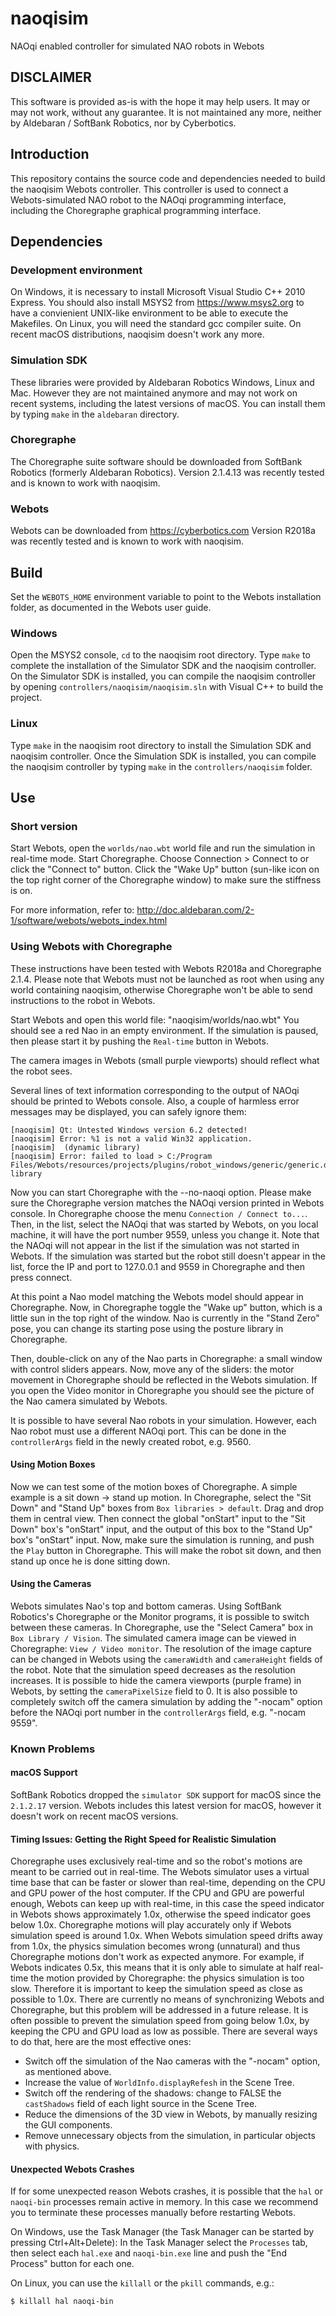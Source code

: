 # naoqisim
NAOqi enabled controller for simulated NAO robots in Webots

## DISCLAIMER

This software is provided as-is with the hope it may help users. It may or may not work, without any guarantee. It is not maintained any more, neither by Aldebaran / SoftBank Robotics, nor by Cyberbotics.

## Introduction

This repository contains the source code and dependencies needed to build the naoqisim Webots controller. This controller is used to connect a Webots-simulated NAO robot to the NAOqi programming interface, including the Choregraphe graphical programming interface.

## Dependencies

### Development environment
On Windows, it is necessary to install Microsoft Visual Studio C++ 2010 Express. You should also install MSYS2 from https://www.msys2.org to have a convienient UNIX-like environment to be able to execute the Makefiles.
On Linux, you will need the standard gcc compiler suite.
On recent macOS distributions, naoqisim doesn't work any more.

### Simulation SDK
These libraries were provided by Aldebaran Robotics Windows, Linux and Mac. However they are not maintained anymore and may not work on recent systems, including the latest versions of macOS. You can install them by typing `make` in the `aldebaran` directory.

### Choregraphe
The Choregraphe suite software should be downloaded from SoftBank Robotics (formerly Aldebaran Robotics).
Version 2.1.4.13 was recently tested and is known to work with naoqisim.

### Webots
Webots can be downloaded from https://cyberbotics.com
Version R2018a was recently tested and is known to work with naoqisim.

## Build

Set the `WEBOTS_HOME` environment variable to point to the Webots installation folder, as documented in the Webots user guide.

### Windows
Open the MSYS2 console, `cd` to the naoqisim root directory. Type `make` to complete the installation of the Simulator SDK and the naoqisim controller. On the Simulator SDK is installed, you can compile the naoqisim controller by opening `controllers/naoqisim/naoqisim.sln` with Visual C++ to build the project.

### Linux
Type `make` in the naoqisim root directory to install the Simulation SDK and naoqisim controller. Once the Simulation SDK is installed, you can compile the naoqisim controller by typing `make` in the `controllers/naoqisim` folder.

## Use

### Short version

Start Webots, open the `worlds/nao.wbt` world file and run the simulation in real-time mode.
Start Choregraphe.
Choose Connection > Connect to or click the "Connect to" button.
Click the "Wake Up" button (sun-like icon on the top right corner of the Choregraphe window) to make sure the stiffness is on.

For more information, refer to: http://doc.aldebaran.com/2-1/software/webots/webots_index.html

### Using Webots with Choregraphe

These instructions have been tested with Webots R2018a and Choregraphe 2.1.4.
Please note that Webots must not be launched as root when using any world containing naoqisim, otherwise Choregraphe won't be able to send instructions to the robot in Webots.

Start Webots and open this world file: "naoqisim/worlds/nao.wbt" You should see a red Nao in an empty environment.
If the simulation is paused, then please start it by pushing the `Real-time` button in Webots.

The camera images in Webots (small purple viewports) should reflect what the robot sees.

Several lines of text information corresponding to the output of NAOqi should be printed to Webots console.
Also, a couple of harmless error messages may be displayed, you can safely ignore them:
```
[naoqisim] Qt: Untested Windows version 6.2 detected!
[naoqisim] Error: %1 is not a valid Win32 application.
[naoqisim]  (dynamic library)
[naoqisim] Error: failed to load > C:/Program Files/Webots/resources/projects/plugins/robot_windows/generic/generic.dll library
```

Now you can start Choregraphe with the --no-naoqi option.
Please make sure the Choregraphe version matches the NAOqi version printed in Webots console.
In Choregraphe choose the menu `Connection / Connect to...`.
Then, in the list, select the NAOqi that was started by Webots, on you local machine, it will have the port number 9559, unless you change it.
Note that the NAOqi will not appear in the list if the simulation was not started in Webots.
If the simulation was started but the robot still doesn't appear in the list, force the IP and port to 127.0.0.1 and 9559 in Choregraphe and then press connect.

At this point a Nao model matching the Webots model should appear in Choregraphe.
Now, in Choregraphe toggle the "Wake up" button, which is a little sun in the top right of the window.
Nao is currently in the "Stand Zero" pose, you can change its starting pose using the posture library in Choregraphe.

Then, double-click on any of the Nao parts in Choregraphe: a small window with control sliders appears.
Now, move any of the sliders: the motor movement in Choregraphe should be reflected in the Webots simulation.
If you open the Video monitor in Choregraphe you should see the picture of the Nao camera simulated by Webots.

It is possible to have several Nao robots in your simulation.
However, each Nao robot must use a different NAOqi port.
This can be done in the `controllerArgs` field in the newly created robot, e.g. 9560.

#### Using Motion Boxes

Now we can test some of the motion boxes of Choregraphe.
A simple example is a sit down -> stand up motion.
In Choregraphe, select the "Sit Down" and "Stand Up" boxes from `Box libraries > default`.
Drag and drop them in central view.
Then connect the global "onStart" input to the "Sit Down" box's "onStart" input, and the output of this box to the "Stand Up" box's "onStart" input.
Now, make sure the simulation is running, and push the `Play` button in Choregraphe.
This will make the robot sit down, and then stand up once he is done sitting down.

#### Using the Cameras

Webots simulates Nao's top and bottom cameras.
Using SoftBank Robotics's Choregraphe or the Monitor programs, it is possible to switch between these cameras.
In Choregraphe, use the "Select Camera" box in `Box Library / Vision`.
The simulated camera image can be viewed in Choregraphe: `View / Video monitor`.
The resolution of the image capture can be changed in Webots using the `cameraWidth` and `cameraHeight` fields of the robot.
Note that the simulation speed decreases as the resolution increases.
It is possible to hide the camera viewports (purple frame) in Webots, by setting the `cameraPixelSize` field to 0.
It is also possible to completely switch off the camera simulation by adding the "-nocam" option before the NAOqi port number in the `controllerArgs` field, e.g. "-nocam 9559".

### Known Problems

#### macOS Support

SoftBank Robotics dropped the `simulator SDK` support for macOS since the `2.1.2.17` version.
Webots includes this latest version for macOS, however it doesn't work on recent macOS versions.

#### Timing Issues: Getting the Right Speed for Realistic Simulation

Choregraphe uses exclusively real-time and so the robot's motions are meant to be carried out in real-time.
The Webots simulator uses a virtual time base that can be faster or slower than real-time, depending on the CPU and GPU power of the host computer.
If the CPU and GPU are powerful enough, Webots can keep up with real-time, in this case the speed indicator in Webots shows approximately 1.0x, otherwise the speed indicator goes below 1.0x.
Choregraphe motions will play accurately only if Webots simulation speed is around 1.0x.
When Webots simulation speed drifts away from 1.0x, the physics simulation becomes wrong (unnatural) and thus Choregraphe motions don't work as expected anymore.
For example, if Webots indicates 0.5x, this means that it is only able to simulate at half real-time the motion provided by Choregraphe: the physics simulation is too slow.
Therefore it is important to keep the simulation speed as close as possible to 1.0x.
There are currently no means of synchronizing Webots and Choregraphe, but this problem will be addressed in a future release.
It is often possible to prevent the simulation speed from going below 1.0x, by keeping the CPU and GPU load as low as possible.
There are several ways to do that, here are the most effective ones:

- Switch off the simulation of the Nao cameras with the "-nocam" option, as mentioned above.
- Increase the value of `WorldInfo.displayRefesh` in the Scene Tree.
- Switch off the rendering of the shadows: change to FALSE the `castShadows` field of each light source in the Scene Tree.
- Reduce the dimensions of the 3D view in Webots, by manually resizing the GUI components.
- Remove unnecessary objects from the simulation, in particular objects with physics.

#### Unexpected Webots Crashes

If for some unexpected reason Webots crashes, it is possible that the `hal` or `naoqi-bin` processes remain active in memory.
In this case we recommend you to terminate these processes manually before restarting Webots.

On Windows, use the Task Manager (the Task Manager can be started by pressing Ctrl+Alt+Delete): In the Task Manager select the `Processes` tab, then select each `hal.exe` and `naoqi-bin.exe` line and push the "End Process" button for each one.

On Linux, you can use the `killall` or the `pkill` commands, e.g.:

```sh
$ killall hal naoqi-bin
```
